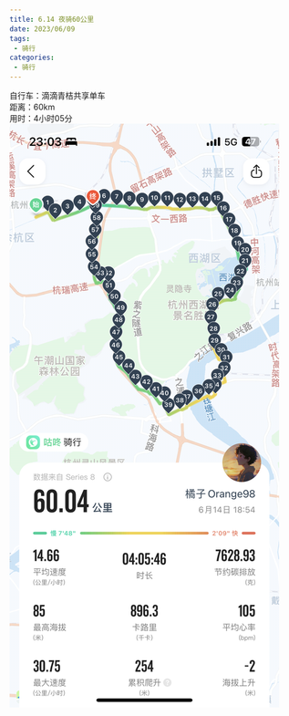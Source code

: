 ```yaml
---
title: 6.14 夜骑60公里
date: 2023/06/09
tags: 
 - 骑行
categories:
 - 骑行
---
```


自行车：滴滴青桔共享单车\
距离：60km\
用时：4小时05分
![](./img/1.png)